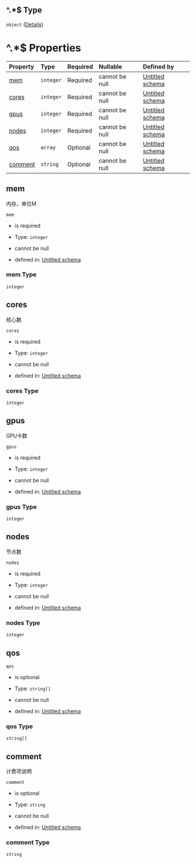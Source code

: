 ## ^.\*$ Type

`object` ([Details](definition-properties-slurm-properties-partitions-patternproperties-.md))

# ^.\*$ Properties

| Property            | Type      | Required | Nullable       | Defined by                                                                                                                                                                                                  |
| :------------------ | :-------- | :------- | :------------- | :---------------------------------------------------------------------------------------------------------------------------------------------------------------------------------------------------------- |
| [mem](#mem)         | `integer` | Required | cannot be null | [Untitled schema](definition-properties-slurm-properties-partitions-patternproperties--properties-mem.md "undefined#/properties/slurm/properties/partitions/patternProperties/^.*$/properties/mem")         |
| [cores](#cores)     | `integer` | Required | cannot be null | [Untitled schema](definition-properties-slurm-properties-partitions-patternproperties--properties-cores.md "undefined#/properties/slurm/properties/partitions/patternProperties/^.*$/properties/cores")     |
| [gpus](#gpus)       | `integer` | Required | cannot be null | [Untitled schema](definition-properties-slurm-properties-partitions-patternproperties--properties-gpus.md "undefined#/properties/slurm/properties/partitions/patternProperties/^.*$/properties/gpus")       |
| [nodes](#nodes)     | `integer` | Required | cannot be null | [Untitled schema](definition-properties-slurm-properties-partitions-patternproperties--properties-nodes.md "undefined#/properties/slurm/properties/partitions/patternProperties/^.*$/properties/nodes")     |
| [qos](#qos)         | `array`   | Optional | cannot be null | [Untitled schema](definition-properties-slurm-properties-partitions-patternproperties--properties-qos.md "undefined#/properties/slurm/properties/partitions/patternProperties/^.*$/properties/qos")         |
| [comment](#comment) | `string`  | Optional | cannot be null | [Untitled schema](definition-properties-slurm-properties-partitions-patternproperties--properties-comment.md "undefined#/properties/slurm/properties/partitions/patternProperties/^.*$/properties/comment") |

## mem

内存，单位M

`mem`

*   is required

*   Type: `integer`

*   cannot be null

*   defined in: [Untitled schema](definition-properties-slurm-properties-partitions-patternproperties--properties-mem.md "undefined#/properties/slurm/properties/partitions/patternProperties/^.*$/properties/mem")

### mem Type

`integer`

## cores

核心数

`cores`

*   is required

*   Type: `integer`

*   cannot be null

*   defined in: [Untitled schema](definition-properties-slurm-properties-partitions-patternproperties--properties-cores.md "undefined#/properties/slurm/properties/partitions/patternProperties/^.*$/properties/cores")

### cores Type

`integer`

## gpus

GPU卡数

`gpus`

*   is required

*   Type: `integer`

*   cannot be null

*   defined in: [Untitled schema](definition-properties-slurm-properties-partitions-patternproperties--properties-gpus.md "undefined#/properties/slurm/properties/partitions/patternProperties/^.*$/properties/gpus")

### gpus Type

`integer`

## nodes

节点数

`nodes`

*   is required

*   Type: `integer`

*   cannot be null

*   defined in: [Untitled schema](definition-properties-slurm-properties-partitions-patternproperties--properties-nodes.md "undefined#/properties/slurm/properties/partitions/patternProperties/^.*$/properties/nodes")

### nodes Type

`integer`

## qos



`qos`

*   is optional

*   Type: `string[]`

*   cannot be null

*   defined in: [Untitled schema](definition-properties-slurm-properties-partitions-patternproperties--properties-qos.md "undefined#/properties/slurm/properties/partitions/patternProperties/^.*$/properties/qos")

### qos Type

`string[]`

## comment

计费项说明

`comment`

*   is optional

*   Type: `string`

*   cannot be null

*   defined in: [Untitled schema](definition-properties-slurm-properties-partitions-patternproperties--properties-comment.md "undefined#/properties/slurm/properties/partitions/patternProperties/^.*$/properties/comment")

### comment Type

`string`
